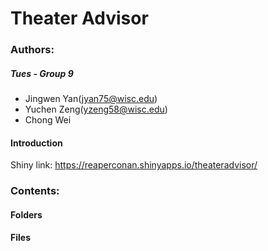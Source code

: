 # Theater Advisor
### Authors: 

##### Tues - Group 9 

* Jingwen Yan(jyan75@wisc.edu)
* Yuchen Zeng(yzeng58@wisc.edu)
* Chong Wei

#### Introduction

Shiny link: https://reaperconan.shinyapps.io/theateradvisor/

### Contents:

#### Folders

#### Files


